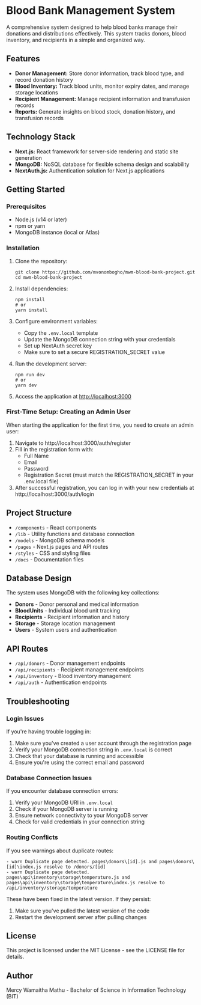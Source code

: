 # Blood Bank Management System

A comprehensive system designed to help blood banks manage their donations and distributions effectively. This system tracks donors, blood inventory, and recipients in a simple and organized way.

## Features

- **Donor Management:** Store donor information, track blood type, and record donation history
- **Blood Inventory:** Track blood units, monitor expiry dates, and manage storage locations
- **Recipient Management:** Manage recipient information and transfusion records
- **Reports:** Generate insights on blood stock, donation history, and transfusion records

## Technology Stack

- **Next.js:** React framework for server-side rendering and static site generation
- **MongoDB:** NoSQL database for flexible schema design and scalability
- **NextAuth.js:** Authentication solution for Next.js applications

## Getting Started

### Prerequisites

- Node.js (v14 or later)
- npm or yarn
- MongoDB instance (local or Atlas)

### Installation

1. Clone the repository:
   ```
   git clone https://github.com/mvonombogho/mwm-blood-bank-project.git
   cd mwm-blood-bank-project
   ```

2. Install dependencies:
   ```
   npm install
   # or
   yarn install
   ```

3. Configure environment variables:
   - Copy the `.env.local` template
   - Update the MongoDB connection string with your credentials
   - Set up NextAuth secret key
   - Make sure to set a secure REGISTRATION_SECRET value

4. Run the development server:
   ```
   npm run dev
   # or
   yarn dev
   ```

5. Access the application at [http://localhost:3000](http://localhost:3000)

### First-Time Setup: Creating an Admin User

When starting the application for the first time, you need to create an admin user:

1. Navigate to http://localhost:3000/auth/register
2. Fill in the registration form with:
   - Full Name
   - Email
   - Password
   - Registration Secret (must match the REGISTRATION_SECRET in your .env.local file)
3. After successful registration, you can log in with your new credentials at http://localhost:3000/auth/login

## Project Structure

- `/components` - React components
- `/lib` - Utility functions and database connection
- `/models` - MongoDB schema models
- `/pages` - Next.js pages and API routes
- `/styles` - CSS and styling files
- `/docs` - Documentation files

## Database Design

The system uses MongoDB with the following key collections:

- **Donors** - Donor personal and medical information
- **BloodUnits** - Individual blood unit tracking
- **Recipients** - Recipient information and history
- **Storage** - Storage location management
- **Users** - System users and authentication

## API Routes

- `/api/donors` - Donor management endpoints
- `/api/recipients` - Recipient management endpoints
- `/api/inventory` - Blood inventory management
- `/api/auth` - Authentication endpoints

## Troubleshooting

### Login Issues

If you're having trouble logging in:

1. Make sure you've created a user account through the registration page
2. Verify your MongoDB connection string in `.env.local` is correct
3. Check that your database is running and accessible
4. Ensure you're using the correct email and password

### Database Connection Issues

If you encounter database connection errors:

1. Verify your MongoDB URI in `.env.local`
2. Check if your MongoDB server is running
3. Ensure network connectivity to your MongoDB server
4. Check for valid credentials in your connection string

### Routing Conflicts

If you see warnings about duplicate routes:

```
- warn Duplicate page detected. pages\donors\[id].js and pages\donors\[id]\index.js resolve to /donors/[id]
- warn Duplicate page detected. pages\api\inventory\storage\temperature.js and pages\api\inventory\storage\temperature\index.js resolve to /api/inventory/storage/temperature
```

These have been fixed in the latest version. If they persist:

1. Make sure you've pulled the latest version of the code
2. Restart the development server after pulling changes

## License

This project is licensed under the MIT License - see the LICENSE file for details.

## Author

Mercy Wamaitha Mathu - Bachelor of Science in Information Technology (BIT)

